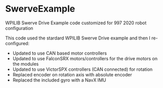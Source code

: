 # SwerveExample
WPILIB Swerve Drive Example code customized for 997 2020 robot configuration

This code used the stardard WPILIB Swerve Drive example and then I re-configured:
- Updated to use CAN based motor controllers
- Updated to use FalconSRX motors/controllers for the drive motors on the modules
- Updated to use VictorSPX controllers (CAN connected) for rotation
- Replaced encoder on rotation axis with absolute encoder
- Replaced the included gyro with a NavX IMU
